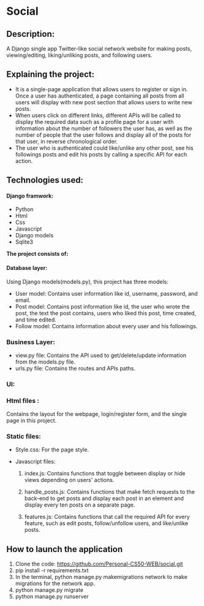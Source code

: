 # Social
## Description:

 A Django single app Twitter-like social network website for making posts, viewing/editing, liking/unliking posts, and following users.

## Explaining the project:
- It is a single-page application that allows users to register or sign in. Once a user has authenticated, a page containing all posts from all users will display with new post section that allows users to write new posts.
- When users click on different links, different APIs will be called to display the required data such as a profile page for a user with information about the number of followers the user has, as well as the number of people that the user follows and display all of the posts for that user, in reverse chronological order.
- The user who is authenticated could like/unlike any other post, see his followings posts and edit his posts by calling a specific API for each action.

## Technologies used:

#### Django framwork:

- Python
- Html
- Css
- Javascript
- Django models
- Sqlite3

**The project consists of:**
#### **Database layer**:
 Using Django models(models.py), this project has three models:
 - User model: Contains user information like id, username, password, and email.
 - Post model: Contains post information like id, the user who wrote the post, the text the post contains, users who liked this post, time created, and time edited.
 - Follow model: Contains information about every user and his followings.

### **Business Layer:**
- view.py file: Contains the API used to get/delete/update information from the models.py file.
- urls.py file: Contains the routes and APIs paths.

### **UI:**
 ### **Html files** : 
 Contains the layout for the webpage, login/register form, and the single page in this project.
 ### **Static files:**
 - Style.css: For the page style.
 - Javascript files:
 
   1. index.js: Contains functions that toggle between display or hide views depending on users' actions.
   
   2. handle_posts.js: Contains functions that make fetch requests to the back-end to get posts and display each post in an element and display every ten posts on a separate page.
   
   3. features.js: Contains functions that call the required API for every feature, such as edit posts, follow/unfollow users, and like/unlike posts.


## How to launch the application

1. Clone the code: https://github.com/Personal-CS50-WEB/social.git
2. pip install -r requirements.txt
3. In the terminal, python manage.py makemigrations network to make migrations for the network app.
4. python manage.py migrate
5. python manage.py runserver
